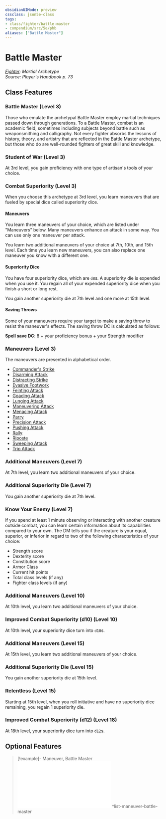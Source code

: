 ```yaml
---
obsidianUIMode: preview
cssclass: json5e-class
tags:
- class/fighter/battle-master
- compendium/src/5e/phb
aliases: ["Battle Master"]
---
```

# Battle Master
*[Fighter](fighter.md): Martial Archetype*  
*Source: Player's Handbook p. 73*  


## Class Features

### Battle Master (Level 3)

Those who emulate the archetypal Battle Master employ martial techniques passed down through generations. To a Battle Master, combat is an academic field, sometimes including subjects beyond battle such as weaponsmithing and calligraphy. Not every fighter absorbs the lessons of history, theory, and artistry that are reflected in the Battle Master archetype, but those who do are well-rounded fighters of great skill and knowledge.

### Student of War (Level 3)

At 3rd level, you gain proficiency with one type of artisan's tools of your choice.

### Combat Superiority (Level 3)

When you choose this archetype at 3rd level, you learn maneuvers that are fueled by special dice called superiority dice.

#### Maneuvers

You learn three maneuvers of your choice, which are listed under "Maneuvers" below. Many maneuvers enhance an attack in some way. You can use only one maneuver per attack.

You learn two additional maneuvers of your choice at 7th, 10th, and 15th level. Each time you learn new maneuvers, you can also replace one maneuver you know with a different one.

#### Superiority Dice

You have four superiority dice, which are `d8`s. A superiority die is expended when you use it. You regain all of your expended superiority dice when you finish a short or long rest.

You gain another superiority die at 7th level and one more at 15th level.

#### Saving Throws

Some of your maneuvers require your target to make a saving throw to resist the maneuver's effects. The saving throw DC is calculated as follows:

**Spell save DC**: 8 + your proficiency bonus + your Strength modifier

### Maneuvers (Level 3)

The maneuvers are presented in alphabetical order.

- [Commander's Strike](/compendium/optional-features/commanders-strike.md)  
- [Disarming Attack](/compendium/optional-features/disarming-attack.md)  
- [Distracting Strike](/compendium/optional-features/distracting-strike.md)  
- [Evasive Footwork](/compendium/optional-features/evasive-footwork.md)  
- [Feinting Attack](/compendium/optional-features/feinting-attack.md)  
- [Goading Attack](/compendium/optional-features/goading-attack.md)  
- [Lunging Attack](/compendium/optional-features/lunging-attack.md)  
- [Maneuvering Attack](/compendium/optional-features/maneuvering-attack.md)  
- [Menacing Attack](/compendium/optional-features/menacing-attack.md)  
- [Parry](/compendium/optional-features/parry.md)  
- [Precision Attack](/compendium/optional-features/precision-attack.md)  
- [Pushing Attack](/compendium/optional-features/pushing-attack.md)  
- [Rally](/compendium/optional-features/rally.md)  
- [Riposte](/compendium/optional-features/riposte.md)  
- [Sweeping Attack](/compendium/optional-features/sweeping-attack.md)  
- [Trip Attack](/compendium/optional-features/trip-attack.md)  

### Additional Maneuvers (Level 7)

At 7th level, you learn two additional maneuvers of your choice.

### Additional Superiority Die (Level 7)

You gain another superiority die at 7th level.

### Know Your Enemy (Level 7)

If you spend at least 1 minute observing or interacting with another creature outside combat, you can learn certain information about its capabilities compared to your own. The DM tells you if the creature is your equal, superior, or inferior in regard to two of the following characteristics of your choice:

- Strength score  
- Dexterity score  
- Constitution score  
- Armor Class  
- Current hit points  
- Total class levels (if any)  
- Fighter class levels (if any)  

### Additional Maneuvers (Level 10)

At 10th level, you learn two additional maneuvers of your choice.

### Improved Combat Superiority (d10) (Level 10)

At 10th level, your superiority dice turn into `d10`s.

### Additional Maneuvers (Level 15)

At 15th level, you learn two additional maneuvers of your choice.

### Additional Superiority Die (Level 15)

You gain another superiority die at 15th level.

### Relentless (Level 15)

Starting at 15th level, when you roll initiative and have no superiority dice remaining, you regain 1 superiority die.

### Improved Combat Superiority (d12) (Level 18)

At 18th level, your superiority dice turn into `d12`s.

## Optional Features

> [!example]- Maneuver, Battle Master
> ![Maneuver, Battle Master](/compendium/optional-features/list-maneuver-battle-master.md#Maneuver,%20Battle%20Master)
^list-maneuver-battle-master